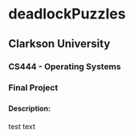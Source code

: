 # deadlockPuzzles
## Clarkson University
### CS444 - Operating Systems
### Final Project
###
#### Description:
test text